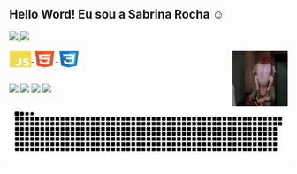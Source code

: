 ## Hello Word! Eu sou a Sabrina Rocha ☺ 
 <div>
  <a href="https://github.com/sabrina-rocha">
  <img height="120em" src="https://github-readme-stats.vercel.app/api?username=sabrina-rocha&show_icons=true&theme=dracula&include_all_commits=true&count_private=true"/>
  <img height="120em" src="https://github-readme-stats.vercel.app/api/top-langs/?username=sabrina-rocha&layout=compact&langs_count=7&theme=dracula"/>
</div>
<div style="display: inline_block"><br>
  <img align="center" alt="Sabrina-Js" height="30" width="40" src="https://raw.githubusercontent.com/devicons/devicon/master/icons/javascript/javascript-plain.svg">
  <img align="center" alt="Sabrina-HTML" height="30" width="40" src="https://raw.githubusercontent.com/devicons/devicon/master/icons/html5/html5-original.svg">
  <img align="center" alt="Sabrina-CSS" height="30" width="40" src="https://raw.githubusercontent.com/devicons/devicon/master/icons/css3/css3-original.svg">
  <img align="right" alt="Sabrina-friends" height="100" width="100" src="https://github.com/sabrina-rocha/sabrina-rocha/blob/main/friends.gif">
</div>
  
  ##
 <div> 
  <a href="sabrinarocha0" target="_blank"><img src="https://img.shields.io/badge/Telegram-2CA5E0?style=for-the-badge&logo=telegram&logoColor=white" target="_blank"></a>
  <a href="mailto:contatosbrochaq@gmail.com" target="_blank"><img src="https://img.shields.io/badge/Gmail-D14836?style=for-the-badge&logo=gmail&logoColor=white" target="_blank"></a>
  <a href="https://discord.com/channels/884842833008267265/884842833008267268" target="_blank"><img src="https://img.shields.io/badge/Discord-7289DA?style=for-the-badge&logo=discord&logoColor=white" target="_blank"></a>
   <a href="https://github.com/sabrina-rocha/" target="_blank"><img src="https://img.shields.io/badge/GitHub-100000?style=for-the-badge&logo=github&logoColor=white" target="_blank"></a>   
  
  ![Snake animation](https://github.com/sabrina-rocha/sabrina-rocha/blob/output/github-contribution-grid-snake.svg)
 
 </div>
